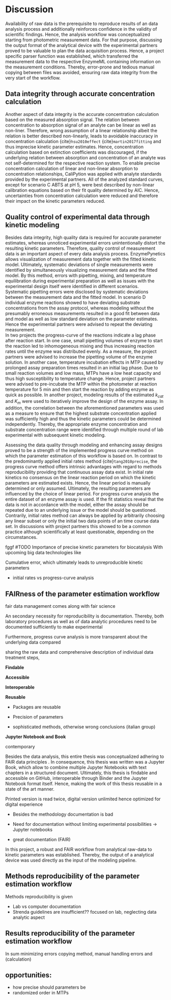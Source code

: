 # Discussion

Availability of raw data is the prerequisite to reproduce results of an data analysis process and additionally reinforces confidence in the validity of scientific findings.
Hence, the analysis workflow was conceptualized starting from photometric measurement data. For that purpose, discussing the output format of the analytical device with the experimental partners proved to be valuable to plan the data acquisition process. Hence, a project specific parser function was established, which transferred the measurement data to the respective EnzymeML containing information on the measurement conditions. Thereby, error-prone and tedious manual copying between files was avoided, ensuring raw data integrity from the very start of the workflow.

## Data integrity through accurate concentration calculation

Another aspect of data integrity is the accurate concentration calculation based on the measured absorption signal. The relation between concentration to absorption signal of an analyte can be linear as well as non-liner. Therefore, wrong assumption of a linear relationship albeit the relation is better described non-linearly, leads to avoidable inaccuracy in concentration calculation {cite}`hsu2010effect` {cite}`martin2017fitting` and thus imprecise kinetic parameter estimates.
Hence, concentration calculation based on extinction coefficients was discouraged, if the underlying relation between absorption and concentration of an analyte was not self-determined for the respective reaction system.
To enable precise concentration calculation of linear and non-linear absorption to concentration relationships, CaliPytion was applied with analyte standards provided by the experimental partners.
All of the analyzed standard curves, except for scenario C ABTS at pH 5, were best described by non-linear calibration equations based on their fit quality determined by AIC. Hence, uncertainties from concentration calculation were reduced and therefore their impact on the kinetic parameters reduced.

## Quality control of experimental data through kinetic modeling

Besides data integrity, high quality data is required for accurate parameter estimates, whereas unnoticed experimental errors unintentionally distort the resulting kinetic parameters. Therefore, quality control of measurement data is an important aspect of every data analysis process. EnzymePynetics allows visualization of measurement data together with the fitted kinetic model. Ultimately, systematic deviations of single measurements were identified by simultaneously visualizing measurement data and the fitted model.
By this method, errors with pipetting, mixing, and temperature equilibration during experimental preparation as well as issues with the experimental design itself were identified in different scenarios.  
Systematic pipetting errors were disclosed by systematic deviations between the measurement data and the fitted model.
In scenario D individual enzyme reactions showed to have deviating substrate concentrations from the assay protocol, whereas modeling without the presumably erroneous measurements resulted in a good fit between data and model as well as low standard deviation on the parameter estimates. Hence the experimental partners were advised to repeat the deviating measurement.  
In two projects the progress-curve of the reactions indicate a lag phase after reaction start. In one case, small pipetting volumes of enzyme to start the reaction led to inhomogeneous mixing and thus increasing reaction rates until the enzyme was distributed evenly. As a measure, the project partners were advised to increase the pipetting volume of the enzyme solution.
In another case, temperature incubation effects in MTP caused by prolonged assay preparation times resulted in an initial lag phase. Due to small reaction volumes and low mass, MTPs have a low heat capacity and thus high susceptibility to temperature change. Hence, project partners were advised to pre-incubate the MTP within the photometer at reaction temperature for 5 min and then start the reaction by adding enzyme as quick as possible.
In another project, modeling results of the estimated $k_{cat}$ and $K_{m}$ were used to iteratively improve the design of the enzyme assay. In addition, the correlation between the aforementioned parameters was used as a measure to ensure that the highest substrate concentration applied was sufficiently high and thus the kinetic parameters could be determined independently.
Thereby, the appropriate enzyme concentration and substrate concentration range were identified through multiple round of lab experimental with subsequent kinetic modeling.

Assessing the data quality through modeling and enhancing assay designs proved to be a strength of the implemented progress curve method on which the parameter estimation of this workflow is based on. In contrast to the predominantly applied initial rates method {cite}`tang2010precise`, the progress curve method offers intrinsic advantages with regard to methods reproducibility providing that continuous assay data exist.
In initial rate kinetics no consensus on the linear reaction period on which the kinetic parameters are estimated exists. Hence, the linear period is manually determined or only assumed. Ultimately, the resulting parameters are influenced by the choice of linear period. For progress curve analysis the entire dataset of an enzyme assay is used. If the fit statistics reveal that the data is not in accordance with the model, either the assay should be repeated due to an underlying issue or the model should be questioned. Contrarily, initial rates method can always be applied by arbitrarily choosing any linear subset or only the initial two data points of an time course data set. In discussions with project partners this showed to be a common practice although scientifically at least questionable, depending on the circumstances.

fggf #TODO Importance of precise kinetic parameters for biocatalysis
With upcoming big data technologies like

Cumulative error, which ultimately leads to unreproducible kinetic parameters

- initial rates vs progress-curve analysis

## FAIRness of the parameter estimation workflow

fair data management comes along with fair science

An secondary necessity for reproducibility is documentation. Thereby, both laboratory procedures as well as of data analytic procedures need to be documented sufficiently to make experimental

Furthermore, progress curve analysis is more transparent about the underlying data compared

sharing the raw data and comprehensive description of individual data treatment steps,

**Findable**

**Accessible**

**Interoperable**

**Reusable**

- Packages are reusable

- Precision of parameters

- sophisticated methods, otherwise wrong conclusions (italian group)

**Jupyter Notebook and Book**

contemporary

Besides the data analysis, this entire thesis was conceptualized adhering to FAIR data principles . In consequence, this thesis was written was a Jupyter Book, which allow to combine multiple Jupyter Notebooks with text chapters in a structured document. Ultimately, this thesis is findable and accessible on GitHub, interoperable through Binder and the Jupyter Notebook format itself. Hence, making the work of this thesis reusable in a state of the art manner.

Printed version is read twice, digital version unlimited hence optimized for digital experience

- Besides the methodology documentation is bad

- Need for documentation without limiting experimental possibilities -> Jupyter notebooks
- great documentation (FAIR)

In this project, a robust and FAIR workflow from analytical raw-data to kinetic parameters was established. Thereby, the output of a analytical device was used directly as the input of the modeling pipeline.

##

## Methods reproducibility of the parameter estimation workflow

Methods reproducibility is given

- Lab vs computer documentation
- Strenda guidelines are insufficient?? focused on lab, neglecting data analytic aspect

## Results reproducibility of the parameter estimation workflow

In sum minimizing errors copying method, manual handling errors and (calculation)

## opportunities:

- how precise should parameters be
- randomized order in MTPs

